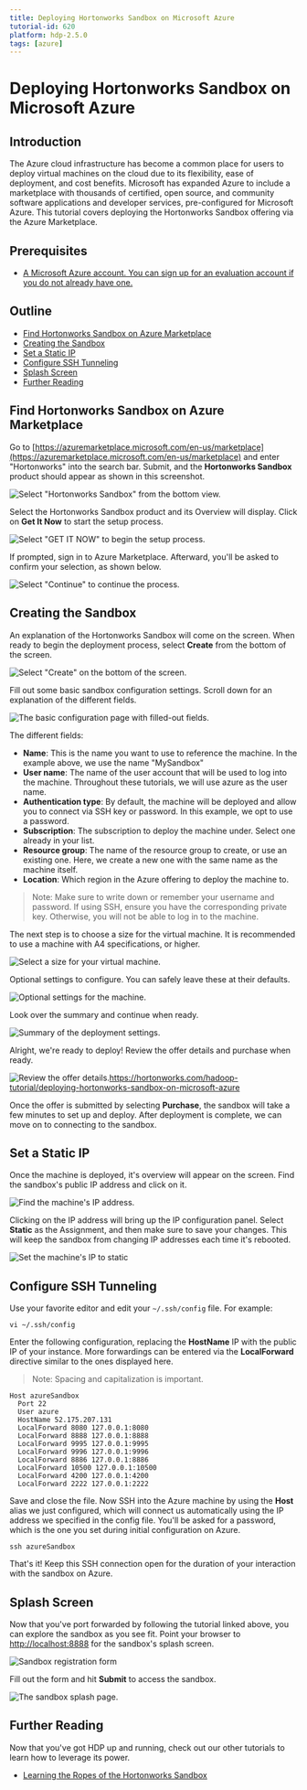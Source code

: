 ```yaml
---
title: Deploying Hortonworks Sandbox on Microsoft Azure
tutorial-id: 620
platform: hdp-2.5.0
tags: [azure]
---
```


# Deploying Hortonworks Sandbox on Microsoft Azure

## Introduction

The Azure cloud infrastructure has become a common place for users to deploy virtual machines on the cloud due to its flexibility, ease of deployment, and cost benefits.  Microsoft has expanded Azure to include a marketplace with thousands of certified, open source, and community software applications and developer services, pre-configured for Microsoft Azure.  This tutorial covers deploying the Hortonworks Sandbox offering via the Azure Marketplace.

## Prerequisites

- [A Microsoft Azure account. You can sign up for an evaluation account if you do not already have one.](https://azure.microsoft.com/en-us/free/)

## Outline

- [Find Hortonworks Sandbox on Azure Marketplace](#find-hortonworks-sandbox-on-azure-marketplace)
- [Creating the Sandbox](#creating-the-sandbox)
- [Set a Static IP](#set-a-static-ip)
- [Configure SSH Tunneling](#configure-ssh-tunneling)
- [Splash Screen](#splash-screen)
- [Further Reading](#further-reading)

## Find Hortonworks Sandbox on Azure Marketplace

Go to [https://azuremarketplace.microsoft.com/en-us/marketplace](https://azuremarketplace.microsoft.com/en-us/marketplace) and enter "Hortonworks" into the search bar.  Submit, and the **Hortonworks Sandbox** product should appear as shown in this screenshot.

![Select "Hortonworks Sandbox" from the bottom view.](assets/1.jpg)

Select the Hortonworks Sandbox product and its Overview will display.  Click on **Get It Now** to start the setup process.

![Select "GET IT NOW" to begin the setup process.](assets/2.jpg)

If prompted, sign in to Azure Marketplace.  Afterward, you'll be asked to confirm your selection, as shown below.

![Select "Continue" to continue the process.](assets/3.jpg)

## Creating the Sandbox

An explanation of the Hortonworks Sandbox will come on the screen.  When ready to begin the deployment process, select **Create** from the bottom of the screen.

![Select "Create" on the bottom of the screen.](assets/4.jpg)

Fill out some basic sandbox configuration settings.  Scroll down for an explanation of the different fields.

![The basic configuration page with filled-out fields.](assets/5.jpg)

The different fields:
-   **Name**: This is the name you want to use to reference the machine.  In the example above, we use the name "MySandbox"
-   **User name**: The name of the user account that will be used to log into the machine.  Throughout these tutorials, we will use azure as the user name.
-   **Authentication type**: By default, the machine will be deployed and allow you to connect via SSH key or password.  In this example, we opt to use a password.
-   **Subscription**: The subscription to deploy the machine under.  Select one already in your list.
-   **Resource group**: The name of the resource group to create, or use an existing one.  Here, we create a new one with the same name as the machine itself.
-   **Location**: Which region in the Azure offering to deploy the machine to.

> Note: Make sure to write down or remember your username and password.  If using SSH, ensure you have the corresponding private key.  Otherwise, you will not be able to log in to the machine.

The next step is to choose a size for the virtual machine.  It is recommended to use a machine with A4 specifications, or higher.

![Select a size for your virtual machine.](assets/6.jpg)

Optional settings to configure.  You can safely leave these at their defaults.

![Optional settings for the machine.](assets/7.jpg)

Look over the summary and continue when ready.

![Summary of the deployment settings.](assets/8.jpg)

Alright, we're ready to deploy!  Review the offer details and purchase when ready.

![Review the offer details.](assets/9.jpg)https://hortonworks.com/hadoop-tutorial/deploying-hortonworks-sandbox-on-microsoft-azure

Once the offer is submitted by selecting **Purchase**, the sandbox will take a few minutes to set up and deploy.  After deployment is complete, we can move on to connecting to the sandbox.

## Set a Static IP

Once the machine is deployed, it's overview will appear on the screen.  Find the sandbox's public IP address and click on it.

![Find the machine's IP address.](assets/10.jpg)

Clicking on the IP address will bring up the IP configuration panel.  Select **Static** as the Assignment, and then make sure to save your changes.  This will keep the sandbox from changing IP addresses each time it's rebooted.

![Set the machine's IP to static](assets/static-ip.jpg)

## Configure SSH Tunneling

Use your favorite editor and edit your `~/.ssh/config` file.  For example:
```
vi ~/.ssh/config
```

Enter the following configuration, replacing the **HostName** IP with the public IP of your instance.  More forwardings can be entered via the **LocalForward** directive similar to the ones displayed here.

> Note: Spacing and capitalization is important.

```
Host azureSandbox
  Port 22
  User azure
  HostName 52.175.207.131
  LocalForward 8080 127.0.0.1:8080
  LocalForward 8888 127.0.0.1:8888
  LocalForward 9995 127.0.0.1:9995
  LocalForward 9996 127.0.0.1:9996
  LocalForward 8886 127.0.0.1:8886
  LocalForward 10500 127.0.0.1:10500
  LocalForward 4200 127.0.0.1:4200
  LocalForward 2222 127.0.0.1:2222
```

Save and close the file.  Now SSH into the Azure machine by using the **Host** alias we just configured, which will connect us automatically using the IP address we specified in the config file.  You'll be asked for a password, which is the one you set during initial configuration on Azure.

```
ssh azureSandbox
```

That's it!  Keep this SSH connection open for the duration of your interaction with the sandbox on Azure.

## Splash Screen

Now that you've port forwarded by following the tutorial linked above, you can explore the sandbox as you see fit.  Point your browser to [http://localhost:8888](http://localhost:8888) for the sandbox's splash screen.

![Sandbox registration form](assets/sandbox-registration.jpg)

Fill out the form and hit **Submit** to access the sandbox.

![The sandbox splash page.](assets/sandbox-splash.jpg)

## Further Reading

Now that you've got HDP up and running, check out our other tutorials to learn how to leverage its power.

- [Learning the Ropes of the Hortonworks Sandbox](https://hortonworks.com/hadoop-tutorial/learning-the-ropes-of-the-hortonworks-sandbox)
